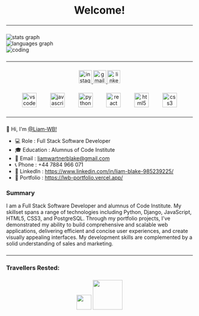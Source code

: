 ###

<div align="center" id="toc"> <!-- both work, toc or user-content-toc -->
  <ul style="list-style: none;">
    <summary>
      <h1><b> Welcome! </b></>
    </summary>
  </ul>
</div>

###

---

###

<div>
  <div>
    <img src="https://github-readme-stats.vercel.app/api?username=Liam-WB&hide_title=false&hide_rank=false&show_icons=true&include_all_commits=true&count_private=true&disable_animations=false&theme=graywhite&locale=en&hide_border=false&custom_title=My%20GitHub%20stats"  alt="stats graph" /> 
    <br>
    <img src="https://github-readme-stats.vercel.app/api/top-langs?username=Liam-WB&locale=en&hide_title=true&layout=compact&card_width=320&langs_count=3&theme=graywhite&hide_border=true" alt="languages graph" />
  </div>

  <div>
    <img src="https://media1.tenor.com/m/c4SNT9dcuLoAAAAd/bocchi-bocchi-the-rock.gif" alt="coding"/>
  </div>
</div>

###

---

###

<div align="center">
  <a href="https://www.instagram.com/liam_blake001?igsh=MWdrd2R3ODJtazhkOA%3D%3D&utm_source=qr" target="_blank">
    <img src="https://img.shields.io/static/v1?message=Instagram&logo=instagram&label=&color=E4405F&logoColor=white&labelColor=&style=for-the-badge" height="35" alt="instagram logo"  />
  </a>
  <a href="https://mail.google.com/mail/u/0/#inbox" target="_blank">
    <img src="https://img.shields.io/static/v1?message=Gmail&logo=gmail&label=&color=D14836&logoColor=white&labelColor=&style=for-the-badge" height="35" alt="gmail logo"  />
  </a>
  <a href="https://www.linkedin.com/in/liam-blake-985239225/" target="_blank">
    <img src="https://img.shields.io/static/v1?message=LinkedIn&logo=linkedin&label=&color=0077B5&logoColor=white&labelColor=&style=for-the-badge" height="35" alt="linkedin logo"  />
  </a>
</div>

###

<div align="center">
  <img src="https://cdn.jsdelivr.net/gh/devicons/devicon/icons/vscode/vscode-original.svg" height="39" alt="vscode logo"  />
  <img width="29" />
  <img src="https://cdn.jsdelivr.net/gh/devicons/devicon/icons/javascript/javascript-original.svg" height="39" alt="javascript logo"  />
  <img width="29" />
  <img src="https://cdn.jsdelivr.net/gh/devicons/devicon/icons/python/python-original.svg" height="39" alt="python logo"  />
  <img width="29" />
  <img src="https://cdn.jsdelivr.net/gh/devicons/devicon/icons/react/react-original.svg" height="39" alt="react logo"  />
  <img width="29" />
  <img src="https://cdn.jsdelivr.net/gh/devicons/devicon/icons/html5/html5-original.svg" height="39" alt="html5 logo"  />
  <img width="29" />
  <img src="https://cdn.jsdelivr.net/gh/devicons/devicon/icons/css3/css3-original.svg" height="39" alt="css3 logo"  />
</div>

###

---

###

👋 Hi, I'm [@Liam-WB!](https://github.com/tomik-z-cech)

- 💻 Role : Full Stack Software Developer
- 🎓 Education : Alumnus of Code Institute
- 📧 Email : [liamwartnerblake@gmail.com](mailto:liamwartnerblake@gmail.com)
- 📞 Phone : +44 7884 966 071
- 🔗 LinkedIn : https://www.linkedin.com/in/liam-blake-985239225/
- 🔗 Portfolio : https://lwb-portfolio.vercel.app/

### Summary

I am a Full Stack Software Developer and alumnus of Code Institute. My skillset spans a range of technologies including Python, Django, JavaScript, HTML5, CSS3, and PostgreSQL. Through my portfolio projects, I've demonstrated my ability to build comprehensive and scalable web applications, delivering efficient and concise user experiences, and create visually appealing interfaces. My development skills are complemented by a solid understanding of sales and marketing.


###

---

###

<h3 align="left">Travellers Rested:</h3>

###

<div align="left">
  <p align="center">
    <img height="40" src="https://profile-counter.glitch.me/Liam-WB/count.svg?"  />
    <img height="80" src="https://media.tenor.com/drxH1lO9cfEAAAAj/dark-souls-bonfire.gif"  />
  </p>
</div>

###

